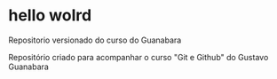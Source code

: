 # hello wolrd
 Repositorio versionado do curso do Guanabara

Repositório criado para acompanhar o curso "Git e Github" do Gustavo Guanabara